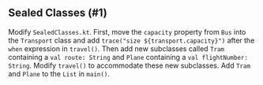 ## Sealed Classes (#1)

Modify `SealedClasses.kt`. First, move the `capacity` property from `Bus` into
the `Transport` class and add `trace("size ${transport.capacity}")` after the
`when` expression in `travel()`. Then add new subclasses called `Tram`
containing a `val route: String` and `Plane` containing a `val flightNumber:
String`. Modify `travel()` to accommodate these new subclasses. Add `Tram` and
`Plane` to the `List` in `main()`.
